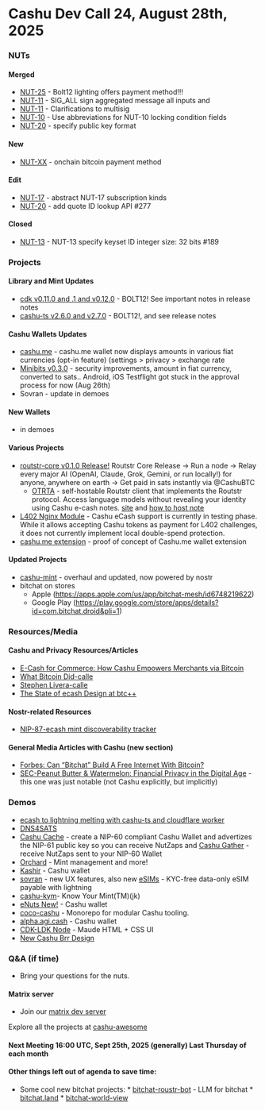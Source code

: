 # Cashu Dev Call 24, August 28th, 2025

### NUTs

#### Merged
* [NUT-25](https://github.com/cashubtc/nuts/pull/259) - Bolt12 lighting offers payment method!!!
* [NUT-11](https://github.com/cashubtc/nuts/pull/149) - SIG_ALL sign aggregated message all inputs and 
* [NUT-11](https://github.com/cashubtc/nuts/pull/272) - Clarifications to multisig 
* [NUT-10](https://github.com/cashubtc/nuts/pull/274) - Use abbreviations for NUT-10 locking condition fields 
* [NUT-20](https://github.com/cashubtc/nuts/pull/281) -  specify public key format

#### New
* [NUT-XX](https://github.com/cashubtc/nuts/pull/283) - onchain bitcoin payment method


#### Edit
* [NUT-17](https://github.com/cashubtc/nuts/pull/280) - abstract NUT-17 subscription kinds 
* [NUT-20](https://github.com/cashubtc/nuts/pull/277) - add quote ID lookup API #277


#### Closed
* [NUT-13](https://github.com/cashubtc/nuts/pull/189) - NUT-13 specify keyset ID integer size: 32 bits #189

### Projects

#### Library and Mint Updates

* [cdk v0.11.0 and .1 and v0.12.0](https://github.com/cashubtc/cdk/releases) - BOLT12! See important notes in release notes
* [cashu-ts v2.6.0 and v2.7.0](https://github.com/cashubtc/cashu-ts/releases) - BOLT12!, and see release notes

#### Cashu Wallets Updates

* [cashu.me](https://github.com/cashubtc/cashu.me) - cashu.me wallet now displays amounts in various fiat currencies (opt-in feature)  (settings > privacy > exchange rate 
* [Minibits v0.3.0](https://github.com/minibits-cash/minibits_wallet) - security improvements, amount in fiat currency, converted to sats.. Android, iOS Testflight got stuck in the approval process for now (Aug 26th)
* Sovran - update in demoes

#### New Wallets
* in demoes

#### Various Projects

* [routstr-core v0.1.0 Release!](https://github.com/Routstr/routstr-core) Routstr Core Release
        → Run a node
        → Relay every major AI (OpenAI, Claude, Grok, Gemini, or run locally!) for anyone, anywhere on earth 
        → Get paid in sats instantly via @CashuBTC
    * [OTRTA](https://github.com/Routstr/otrta-client) -  self-hostable Routstr client that implements the Routstr protocol. Access language models without revealing your identity using Cashu e-cash notes. [site](https://otrta.routstr.com) and [how to host note](https://primal.net/e/nevent1qqs0ud9xcdnlykpa6h54gq83sg5xjuz9ullyw4xrj70g0pae9s6rwxcxagd7g)
* [L402 Nginx Module](https://github.com/DhananjayPurohit/ngx_l402
) - Cashu eCash support is currently in testing phase. While it allows accepting Cashu tokens as payment for L402 challenges, it does not currently implement local double-spend protection. 
* [cashu.me extension](https://github.com/Kelbie/cashu.me.extension/tree/cashu.me) - proof of concept of Cashu.me wallet extension
#### Updated Projects

* [cashu-mint](https://github.com/Michilis/cashu-mint-page) - overhaul and updated, now powered by nostr
* bitchat on stores
    * Apple (https://apps.apple.com/us/app/bitchat-mesh/id6748219622)
    * Google Play (https://play.google.com/store/apps/details?id=com.bitchat.droid&pli=1)

### Resources/Media
#### Cashu and Privacy Resources/Articles
* [E-Cash for Commerce: How Cashu Empowers Merchants via Bitcoin](https://blog.btrust.tech/e-cash-for-commerce-how-cashu-empowers-merchants-via-bitcoin-2/)
* [What Bitcoin Did-calle](https://youtu.be/iYbThF8uRA8)
* [Stephen Livera-calle](https://www.youtube.com/watch?v=pwtjCXM1fyU)
* [The State of ecash Design at btc++](https://www.youtube.com/watch?v=rZmbjWuO940)

#### Nostr-related Resources
* [NIP-87-ecash mint discoverability tracker](https://github.com/nostrability/nostrability/issues/232)

#### General Media Articles with Cashu (new section)
* [Forbes: Can “Bitchat” Build A Free Internet With Bitcoin?](https://www.forbes.com/sites/davidbirnbaum/2025/07/31/can-bitchat-build-a-free-internet-with-bitcoin/)
* [SEC-Peanut Butter & Watermelon: Financial Privacy in the Digital Age](https://www.sec.gov/newsroom/speeches-statements/peirce-remarks-blockchain-conference-080425) - this one was just notable (not Cashu explicitly, but implicitly)
### Demos
* [ecash to lightning melting with cashu-ts and cloudflare worker](https://nostrhackday.dns4sats.xyz/source)
* [DNS4SATS](https://staging.dns4sats.xyz)
* [Cashu Cache](https://github.com/robwoodgate/cashu-cache) - create a NIP-60 compliant Cashu Wallet and advertizes the NIP-61 public key so you can receive NutZaps and [Cashu Gather](https://www.nostrly.com/cashu-gather/) -  receive NutZaps sent to your NIP-60 Wallet
* [Orchard](https://github.com/orangeshyguy21/orchard) - Mint management and more!
* [Kashir](https://github.com/KashirApp/Kashir) - Cashu wallet
* [sovran](https://github.com/SovranBitcoin) - new UX features, also new [eSIMs](https://sovran.money/esims) - KYC-free data-only eSIM payable with lightning
* [cashu-kym](https://www.npmjs.com/package/cashu-kym)- Know Your Mint(TM)(jk)
* [eNuts New!](https://github.com/Egge21M/eNuts) - Cashu wallet
* [coco-cashu](https://github.com/Egge21M/coco-cashu) - Monorepo for modular Cashu tooling.
* [alpha.agi.cash](https://github.com/MakePrisms/boardwalkcash) - Cashu wallet
* [CDK-LDK Node](https://github.com/thesimplekid/cdk-ldk-node) - Maude HTML + CSS UI
* [New Cashu Brr Design](https://cashu-brrr-two.vercel.app)

### Q&A (if time)
* Bring your questions for the nuts.
#### Matrix server
- Join our [matrix dev server](https://matrix.to/#/#dev:matrix.cashu.space)

 Explore all the projects at [cashu-awesome](https://github.com/cashubtc/awesome-cashu/blob/main/README.md)

#### Next Meeting 16:00 UTC, Sept 25th, 2025 (generally) Last Thursday of each month


#### Other things left out of agenda to save time:
* Some cool new bitchat projects:
       * [bitchat-roustr-bot](https://github.com/shroominic/bitchat-routstr-bot) - LLM for bitchat
        * [bitchat.land](https://bitchat.land/) 
        * [bitchat-world-view](https://bitchat-world-view.vercel.app/)






